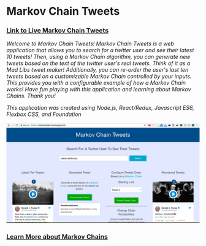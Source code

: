 # Markov Chain Tweets

### [Link to Live Markov Chain Tweets](https://markovtweets.herokuapp.com)

*Welcome to Markov Chain Tweets! Markov Chain Tweets is a web application that allows you to search for a twitter user and see their latest 10 tweets! Then, using a Markov Chain algorithm, you can generate new tweets based on the text of the twitter user's real tweets. Think of it as a Mad Libs tweet maker! Additionally, you can re-order the user's last ten tweets based on a customizable Markov Chain controlled by your inputs. This provides you with a configurable example of how a Markov Chain works! Have fun playing with this application and learning about Markov Chains. Thank you!*

*This application was created using Node.js, React/Redux, Javascript ES6, Flexbox CSS, and Foundation*

![Markov Tweets](/src/images/markovTweet.png)

### [Learn More about Markov Chains](https://en.wikipedia.org/wiki/Markov_chain)
